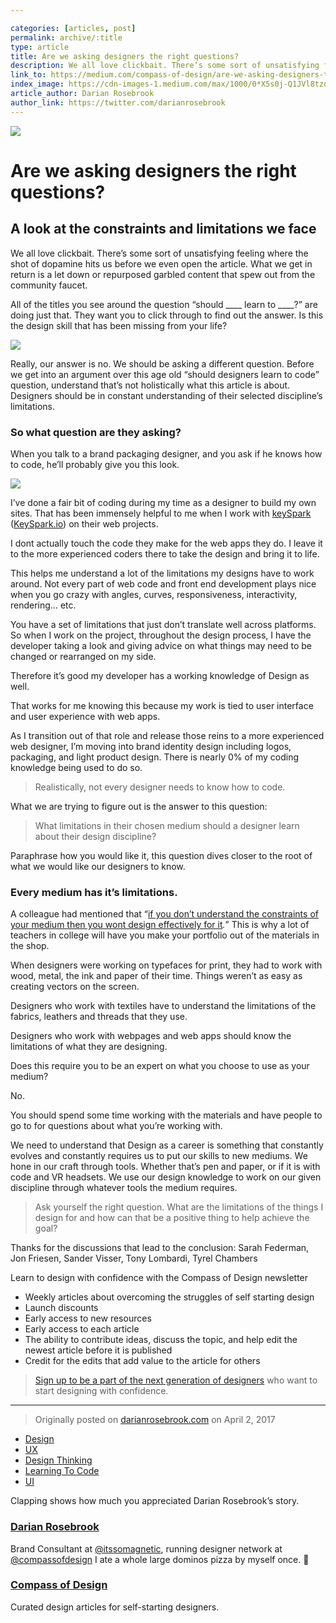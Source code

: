 ```yaml
---

categories: [articles, post]
permalink: archive/:title
type: article
title: Are we asking designers the right questions?
description: We all love clickbait. There’s some sort of unsatisfying feeling where the shot of dopamine hits us before we even open the article. What we get in return is a let down or repurposed garbled content that spew out from the community faucet.
link_to: https://medium.com/compass-of-design/are-we-asking-designers-the-right-questions-b70d056cac9f
index_image: https://cdn-images-1.medium.com/max/1000/0*X5s0j-Q1JVl8tzoK.jpg
article_author: Darian Rosebrook
author_link: https://twitter.com/darianrosebrook
---
```

![](https://cdn-images-1.medium.com/max/1000/0*X5s0j-Q1JVl8tzoK.jpg)

# Are we asking designers the right questions?

## A look at the constraints and limitations we face

We all love clickbait. There’s some sort of unsatisfying feeling where the shot
of dopamine hits us before we even open the article. What we get in return is a
let down or repurposed garbled content that spew out from the community faucet.

All of the titles you see around the question “should ____ learn to ____?” are
doing just that. They want you to click through to find out the answer. Is this
the design skill that has been missing from your life?

![](https://cdn-images-1.medium.com/max/800/0*Vm9HxLsflJe62rV3.gif)

Really, our answer is no. We should be asking a different question. Before we
get into an argument over this age old “should designers learn to code”
question, understand that’s not holistically what this article is about.
Designers should be in constant understanding of their selected discipline’s
limitations.

### So what question are they asking?

When you talk to a brand packaging designer, and you ask if he knows how to
code, he’ll probably give you this look.

![](https://cdn-images-1.medium.com/max/800/0*3kmNY0kzG4MAhoho.gif)

I’ve done a fair bit of coding during my time as a designer to build my own
sites. That has been immensely helpful to me when I work with
[keySpark](https://medium.com/@keySpark) ([KeySpark.io](http://keyspark.io/)) on
their web projects.

I dont actually touch the code they make for the web apps they do. I leave it to
the more experienced coders there to take the design and bring it to life.

This helps me understand a lot of the limitations my designs have to work
around. Not every part of web code and front end development plays nice when you
go crazy with angles, curves, responsiveness, interactivity, rendering… etc.

You have a set of limitations that just don’t translate well across platforms.
So when I work on the project, throughout the design process, I have the
developer taking a look and giving advice on what things may need to be changed
or rearranged on my side.

Therefore it’s good my developer has a working knowledge of Design as well.

That works for me knowing this because my work is tied to user interface and
user experience with web apps.

As I transition out of that role and release those reins to a more experienced
web designer, I’m moving into brand identity design including logos, packaging,
and light product design. There is nearly 0% of my coding knowledge being used
to do so.

> Realistically, not every designer needs to know how to code.

What we are trying to figure out is the answer to this question:

> What limitations in their chosen medium should a designer learn about their
> design discipline?

Paraphrase how you would like it, this question dives closer to the root of what
we would like our designers to know.

### Every medium has it’s limitations.

A colleague had mentioned that “[if you don’t understand the constraints of your
medium then you wont design effectively for
it](http://twitter.com/sarah_federman)*.*” This is why a lot of teachers in
college will have you make your portfolio out of the materials in the shop.

When designers were working on typefaces for print, they had to work with wood,
metal, the ink and paper of their time. Things weren’t as easy as creating
vectors on the screen.

Designers who work with textiles have to understand the limitations of the
fabrics, leathers and threads that they use.

Designers who work with webpages and web apps should know the limitations of
what they are designing.

Does this require you to be an expert on what you choose to use as your medium?

No.

You should spend some time working with the materials and have people to go to
for questions about what you’re working with.

We need to understand that Design as a career is something that constantly
evolves and constantly requires us to put our skills to new mediums. We hone in
our craft through tools. Whether that’s pen and paper, or if it is with code and
VR headsets. We use our design knowledge to work on our given discipline through
whatever tools the medium requires.

> Ask yourself the right question. What are the limitations of the things I design
> for and how can that be a positive thing to help achieve the goal?

Thanks for the discussions that lead to the conclusion: Sarah Federman, Jon
Friesen, Sander Visser, Tony Lombardi, Tyrel Chambers

Learn to design with confidence with the Compass of Design newsletter

* Weekly articles about overcoming the struggles of self starting design
* Launch discounts
* Early access to new resources
* Early access to each article
* The ability to contribute ideas, discuss the topic, and help edit the newest
article before it is published
* Credit for the edits that add value to the article for others

> [Sign up to be a part of the next generation of
> designers](https://coach.compassofdesign.com/join) who want to start designing
with confidence.

*****

> Originally posted on
> [darianrosebrook.com](https://darianrosebrook.com/archive/the-right-question) on
April 2, 2017

* [Design](https://read.compassofdesign.com/tagged/design?source=post)
* [UX](https://read.compassofdesign.com/tagged/ux?source=post)
* [Design
Thinking](https://read.compassofdesign.com/tagged/design-thinking?source=post)
* [Learning To
Code](https://read.compassofdesign.com/tagged/learning-to-code?source=post)
* [UI](https://read.compassofdesign.com/tagged/ui?source=post)

Clapping shows how much you appreciated Darian Rosebrook’s story.

### [Darian Rosebrook](https://read.compassofdesign.com/@darianrosebrook)

Brand Consultant at [@itssomagnetic](http://twitter.com/itssomagnetic), running
designer network at [@compassofdesign](http://twitter.com/compassofdesign) I ate
a whole large dominos pizza by myself once. 🍕

### [Compass of Design](https://read.compassofdesign.com/?source=footer_card)

Curated design articles for self-starting designers.
